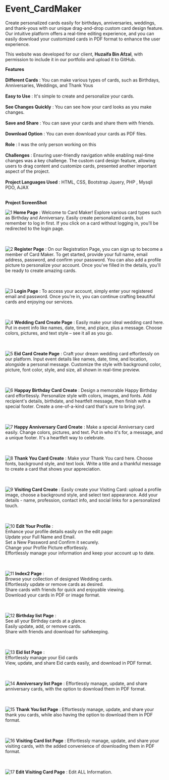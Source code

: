 # Event_CardMaker
Create personalized cards easily for birthdays, anniversaries, weddings, and thank-yous with our unique drag-and-drop custom card design feature. Our intuitive platform offers a real-time editing experience, and you can easily download your customized cards in PDF format to enhance the user experience.<br>

This website was developed for our client, **Huzaifa Bin Afzal**, with permission to include it in our portfolio and upload it to GitHub.<br>

**Features**<br><br>
**Different Cards** : You can make various types of cards, such as Birthdays, Anniversaries, Weddings, and Thank Yous<br><br>
**Easy to Use** : It's simple to create and personalize your cards.<br><br>
**See Changes Quickly** : You can see how your card looks as you make changes. <br><br>
**Save and Share** : You can save your cards and share them with friends. <br><br>
**Download Option** : You can even download your cards as PDF files. <br><br>
**Role** : I was the only person working on this <br><br>
**Challenges** : Ensuring user-friendly navigation while enabling real-time changes was a key challenge. The custom card design feature, allowing users to drag content and customize cards, presented another important aspect of the project. <br><br>
**Project Languages Used** :  HTML, CSS, Bootstrap Jquery, PHP , Mysqli PDO, AJAX<br><br>

**Project ScreenShot** 

![1](https://github.com/CodeZohaib/Event_CardMaker/assets/142882799/00d23401-896a-4563-ba8d-23d8a49316c1)
**Home Page** : Welcome to Card Maker! Explore various card types such as Birthday and Anniversary. Easily create personalized cards, but remember to log in first. If you click on a card without logging in, you'll be redirected to the login page.<br><br><br>


![2](https://github.com/CodeZohaib/Event_CardMaker/assets/142882799/ad90bacf-70e3-4abb-824f-90106ba4f444)
**Register Page** : On our Registration Page, you can sign up to become a member of Card Maker. To get started, provide your full name, email address, password, and confirm your password. You can also add a profile picture to personalize your account. Once you've filled in the details, you'll be ready to create amazing cards.<br><br><br>

![3](https://github.com/CodeZohaib/Event_CardMaker/assets/142882799/19fb6344-d161-456d-baa9-9613d211df4b)
**Login Page** : To access your account, simply enter your registered email and password. Once you're in, you can continue crafting beautiful cards and enjoying our services.<br><br><br>

![4](https://github.com/CodeZohaib/Event_CardMaker/assets/142882799/b719ca36-ca7c-44ef-9751-01ab30394fe7)
**Wedding Card Create Page** : Easily make your ideal wedding card here. Put in event info like names, date, time, and place, plus a message. Choose colors, pictures, and text style – see it all as you go.<br><br><br>

![5](https://github.com/CodeZohaib/Event_CardMaker/assets/142882799/8b7febe4-840f-4156-b35e-869123e63633)
**Eid Card Create Page** : Craft your dream wedding card effortlessly on our platform. Input event details like names, date, time, and location, alongside a personal message. Customize the style with background color, picture, font color, style, and size, all shown in real-time preview.<br><br><br>

![6](https://github.com/CodeZohaib/Event_CardMaker/assets/142882799/29e15e39-d747-45d4-81ae-0f84447682fd)
**Happay Birthday Card Create** : Design a memorable Happy Birthday card effortlessly. Personalize style with colors, images, and fonts. Add recipient's details, birthdate, and heartfelt message, then finish with a special footer. Create a one-of-a-kind card that's sure to bring joy!.<br><br><br>

![7](https://github.com/CodeZohaib/Event_CardMaker/assets/142882799/e1c70dd7-39a8-4c7d-b214-1a403e8a3684)
**Happy Anniversary Card Create** : Make a special Anniversary card easily. Change colors, pictures, and text. Put in who it's for, a message, and a unique footer. It's a heartfelt way to celebrate. <br><br><br>

![8](https://github.com/CodeZohaib/Event_CardMaker/assets/142882799/03b6bc99-c357-4e41-9f7b-8de24933c8d6)
**Thank You Card Create** : Make your Thank You card here. Choose fonts, background style, and text look. Write a title and a thankful message to create a card that shows your appreciation.<br><br><br>

![9](https://github.com/CodeZohaib/Event_CardMaker/assets/142882799/d3d981b5-e095-482f-a347-55f69f50add5)
**Visiting Card Create** : Easily create your Visiting Card: upload a profile image, choose a background style, and select text appearance. Add your details - name, profession, contact info, and social links for a personalized touch.<br><br><br>

![10](https://github.com/CodeZohaib/Event_CardMaker/assets/142882799/b3b18387-cdee-4ddb-ae46-f9dc9fd35a51)
**Edit Your Profile** : <br>
Enhance your profile details easily on the edit page:<br>
Update your Full Name and Email. <br>
Set a New Password and Confirm it securely.<br>
Change your Profile Picture effortlessly.<br>
Effortlessly manage your information and keep your account up to date.<br><br><br>


![11](https://github.com/CodeZohaib/Event_CardMaker/assets/142882799/5bef4582-6a40-4cd8-ab38-b4c1cca2d73c)
**Index2 Page** : <br>
Browse your collection of designed Wedding cards. <br>
Effortlessly update or remove cards as desired. <br>
Share cards with friends for quick and enjoyable viewing. <br>
Download your cards in PDF or image format.<br><br><br>


![12](https://github.com/CodeZohaib/Event_CardMaker/assets/142882799/89a6dba3-25c6-46ec-9b3f-4690b8173820)
**Birthday list Page** :<br>
See all your Birthday cards at a glance.<br> 
Easily update, add, or remove cards.<br> 
Share with friends and download for safekeeping.<br><br><br>


![13](https://github.com/CodeZohaib/Event_CardMaker/assets/142882799/91838fca-b895-42bc-9b94-582ed7771ae5)
**Eid list Page** : <br>
Effortlessly manage your Eid cards<br>
View, update, and share Eid cards easily, and download in PDF format.<br><br><br>


![14](https://github.com/CodeZohaib/Event_CardMaker/assets/142882799/9a6546de-4197-465f-a8a2-0ec34d730f3a)
**Anniversary list Page** : Effortlessly manage, update, and share anniversary cards, with the option to download them in PDF format.<br><br><br>


![15](https://github.com/CodeZohaib/Event_CardMaker/assets/142882799/ec92af19-b557-433f-82fc-84eb0f9ef1f8)
**Thank You list Page** :  Effortlessly manage, update, and share your thank you cards, while also having the option to download them in PDF format.<br><br><br>

![16](https://github.com/CodeZohaib/Event_CardMaker/assets/142882799/cb0a6684-db3a-4517-a2b9-e244935ed529)
**Visiting Card list Page** :   Effortlessly manage, update, and share your visiting cards, with the added convenience of downloading them in PDF format.<br><br><br>

![17](https://github.com/CodeZohaib/Event_CardMaker/assets/142882799/7c817991-2ef4-413d-8e12-ea864c087230)
**Edit Visiting Card Page** :    Edit ALL Information. <br><br><br>


